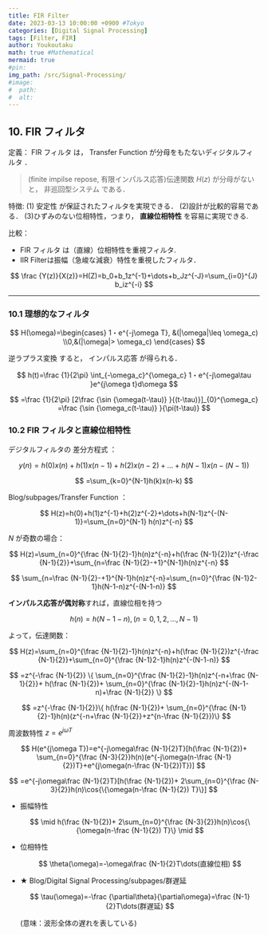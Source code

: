 ```yaml
---
title: FIR Filter
date: 2023-03-13 10:00:00 +0900 #Tokyo
categories: [Digital Signal Processing]
tags: [Filter, FIR]
author: Youkoutaku
math: true #Mathematical
mermaid: true
#pin:
img_path: /src/Signal-Processing/
#image:
#  path:
#  alt:
---
```


## 10. FIR フィルタ

定義： FIR フィルタ は， Transfer Function が分母をもたないディジタルフィルタ ．

> (finite impilse repose, 有限インパルス応答)伝達関数 $H(z)$ が分母がないと， 非巡回型システム である．

特徴:
(1) 安定性 が保証されたフィルタを実現できる．
(2)設計が比較的容易である．
(3)ひずみのない位相特性，つまり， **直線位相特性** を容易に実現できる.

比較：
- FIR フィルタ は（直線）位相特性を重視フィルタ.
- IIR Filterは振幅（急峻な減衰）特性を重視したフィルタ．

$$
\frac {Y(z)}{X(z)}=H(Z)=b_0+b_1z^{-1}+\dots+b_Jz^{-J}=\sum_{i=0}^{J} b_iz^{-i}
$$

---

### 10.1 理想的なフィルタ

$$
H(\omega)=\begin{cases}
1・e^{-j\omega T}, &(|\omega|\leq \omega_c)
\\0,&(|\omega|> \omega_c)
\end{cases}
$$

逆ラプラス変換 すると， インパルス応答 が得られる．

$$
h(t)=\frac {1}{2\pi} \int_{-\omega_c}^{\omega_c} 1・e^{-j\omega\tau }e^{j\omega t}d\omega
$$

$$
=\frac {1}{2\pi} [2\frac {\sin {\omega(t-\tau)} }{(t-\tau)}]_{0}^{\omega_c} =\frac {\sin {\omega_c(t-\tau)} }{\pi(t-\tau)}
$$

### 10.2 FIR フィルタと直線位相特性

デジタルフィルタの 差分方程式 ：

$$
y(n)=h(0)x(n)+h(1)x(n-1)+h(2)x(n-2)+\dots+h(N-1)x(n-(N-1))
$$

$$
=\sum_{k=0}^{N-1}h(k)x(n-k)
$$

Blog/subpages/Transfer Function ：

$$
H(z)=h(0)+h(1)z^{-1}+h(2)z^{-2}+\dots+h(N-1)z^{-(N-1)}=\sum_{n=0}^{N-1} h(n)z^{-n}
$$

$N$ が奇数の場合：

$$
H(z)=\sum_{n=0}^{\frac {N-1}{2}-1}h(n)z^{-n}+h(\frac {N-1}{2})z^{-\frac {N-1}{2}}+\sum_{n=\frac {N-1}{2}-+1}^{N-1}h(n)z^{-n}
$$

$$
\sum_{n=\frac {N-1}{2}-+1}^{N-1}h(n)z^{-n}=\sum_{n=0}^{\frac {N-1}2-1}h(N-1-n)z^{-(N-1-n)}
$$

**インパルス応答が偶対称**すれば，直線位相を持つ

$$
h(n)=h(N-1-n), (n=0,1,2,\dots,N-1)
$$

よって，伝達関数：

$$
H(z)=\sum_{n=0}^{\frac {N-1}{2}-1}h(n)z^{-n}+h(\frac {N-1}{2})z^{-\frac {N-1}{2}}+\sum_{n=0}^{\frac {N-1}2-1}h(n)z^{-(N-1-n)}
$$

$$
=z^{-\frac {N-1}{2}}
\{
\sum_{n=0}^{\frac {N-1}{2}-1}h(n)z^{-n+\frac {N-1}{2}}+
h(\frac {N-1}{2})+
\sum_{n=0}^{\frac {N-1}{2}-1}h(n)z^{-(N-1-n)+\frac {N-1}{2}}
\}
$$

$$
=z^{-\frac {N-1}{2}}\{
h(\frac {N-1}{2})+
\sum_{n=0}^{\frac {N-1}{2}-1}h(n)(z^{-n+\frac {N-1}{2}}+z^{n-\frac {N-1}{2}})\}
$$

周波数特性 $z=e^{j\omega T}$

$$
H(e^{j\omega T})=e^{-j\omega\frac {N-1}{2}T}[h(\frac {N-1}{2})+
\sum_{n=0}^{\frac {N-3}{2}}h(n)(e^{-j\omega(n-\frac {N-1}{2})T}+e^{j\omega(n-\frac {N-1}{2})T})]
$$

$$
=e^{-j\omega\frac {N-1}{2}T}[h(\frac {N-1}{2})+
2\sum_{n=0}^{\frac {N-3}{2}}h(n)\cos{\{\omega(n-\frac {N-1}{2}) T}\}]
$$

- 振幅特性
  
  $$
  \mid
  h(\frac {N-1}{2})+
  2\sum_{n=0}^{\frac {N-3}{2}}h(n)\cos{\{\omega(n-\frac {N-1}{2}) T}\}
  \mid
  $$

- 位相特性
  
  $$
  \theta(\omega)=-\omega\frac {N-1}{2}T\dots(直線位相)
  $$

- ★ Blog/Digital Signal Processing/subpages/群遅延
  
  $$
  \tau(\omega)=-\frac {\partial\theta}{\partial\omega}=\frac {N-1}{2}T\dots(群遅延)
  $$
  
  (意味：波形全体の遅れを表している)
